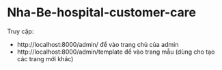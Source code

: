 # Nha-Be-hospital-customer-care
Truy cập:
* http://localhost:8000/admin/ để vào trang chủ của admin
* http://localhost:8000/admin/template để vào trang mẫu (dùng cho tạo các trang mới khác)
